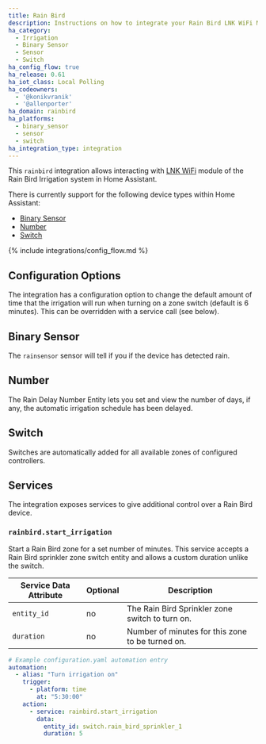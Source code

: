 ```yaml
---
title: Rain Bird
description: Instructions on how to integrate your Rain Bird LNK WiFi Module within Home Assistant.
ha_category:
  - Irrigation
  - Binary Sensor
  - Sensor
  - Switch
ha_config_flow: true
ha_release: 0.61
ha_iot_class: Local Polling
ha_codeowners:
  - '@konikvranik'
  - '@allenporter'
ha_domain: rainbird
ha_platforms:
  - binary_sensor
  - sensor
  - switch
ha_integration_type: integration
---
```


This `rainbird` integration allows interacting with [LNK WiFi](https://www.rainbird.com/products/lnk-wifi-module) module of the Rain Bird Irrigation system in Home Assistant.

There is currently support for the following device types within Home Assistant:

- [Binary Sensor](#binary-sensor)
- [Number](#number)
- [Switch](#switch)

{% include integrations/config_flow.md %}

## Configuration Options

The integration has a configuration option to change the default amount of time that the irrigation
will run when turning on a zone switch (default is 6 minutes). This can be overridden with a service call (see below).

## Binary Sensor

The `rainsensor` sensor will tell if you if the device has detected rain.

## Number

The Rain Delay Number Entity lets you set and view  the number of days, if any, the automatic irrigation schedule has been delayed.

## Switch

Switches are automatically added for all available zones of configured controllers.

## Services

The integration exposes services to give additional control over a Rain Bird device.

### `rainbird.start_irrigation`

Start a Rain Bird zone for a set number of minutes. This service accepts a Rain Bird sprinkler
zone switch entity and allows a custom duration unlike the switch.

| Service Data Attribute | Optional | Description                                           |
| ---------------------- | -------- | ----------------------------------------------------- |
| `entity_id`            | no       | The Rain Bird Sprinkler zone switch to turn on.       |
| `duration`             | no       | Number of minutes for this zone to be turned on.      |


```yaml
# Example configuration.yaml automation entry
automation:
  - alias: "Turn irrigation on"
    trigger:
      - platform: time
        at: "5:30:00"
    action:
      - service: rainbird.start_irrigation
        data:
          entity_id: switch.rain_bird_sprinkler_1
          duration: 5
```